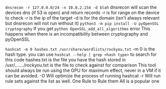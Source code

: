 `dnsrecon -r 127.0.0.0/24 -n 10.0.2.154 -d blah`
	dnsrecon will scan the devices dns (if 53 is open) and return records
	-r is for range on the device to check
	-r is the ip of the target
	-d is for the domain (isn't always relevant but dnsrecon will not run without it)
			`python3 -m pip install -U pyOpenSSL cryptography`
			If you get `python OpenSSL_add_all_algorithms` error
			This happens when there is an incompatibility between cryptography and pyOpenSSL

`hashcat -m 0 hashes.txt /usr/share/wordlists/rockyou.txt`
	-m 0 is the hash type.  you can use `hashcat --help | grep <hash type>` to search for this code
	hashes.txt is the file you have the hash stored in
	/usr/......./rockyou.txt is the file to check against for comparison
		This tool should always be run using the GPU for maximum effect, never in a VM if it can be avoided.
	-O   Will optimize the process of running hashcat
	-r   Will run rule sets against the list as well.  One Rule to Rule them All is a popular one